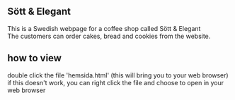 ## Sött & Elegant
This is a Swedish webpage for a coffee shop called Sött & Elegant  
The customers can order cakes, bread and cookies from the website.  
## how to view
double click the file 'hemsida.html' (this will bring you to your web browser)  
if this doesn't work, you can right click the file and choose to open in your web browser  

